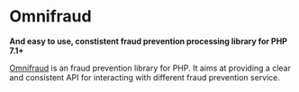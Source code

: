 # Omnifraud

**And easy to use, constistent fraud prevention processing library for PHP 7.1+**

[Omnifraud](https://github.com/lxrco/omnifraud) is an fraud prevention library for PHP.
It aims at providing a clear and consistent API for interacting with different fraud prevention service.
